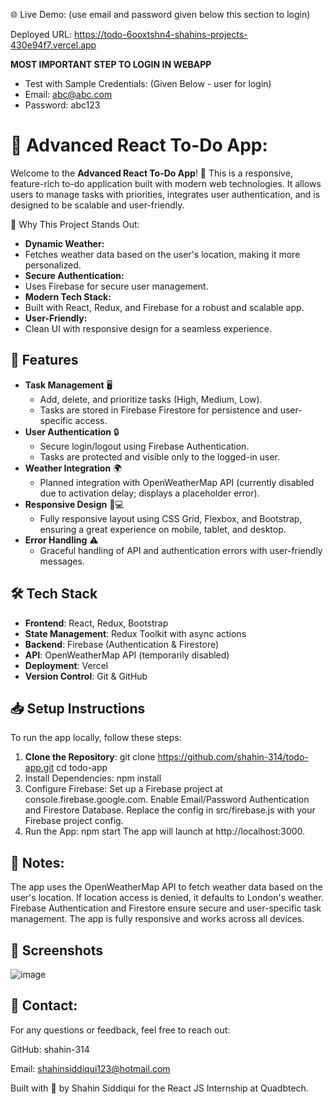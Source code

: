 🌐 Live Demo: (use email and password given below this section to login)

Deployed URL: https://todo-6ooxtshn4-shahins-projects-430e94f7.vercel.app

**MOST IMPORTANT STEP TO LOGIN IN WEBAPP**
  - Test with Sample Credentials: (Given Below - user for login)
  - Email: abc@abc.com
  - Password: abc123

# 🌟 Advanced React To-Do App:

Welcome to the **Advanced React To-Do App**! 🎉 This is a responsive, feature-rich to-do application built with modern web technologies. It allows users to manage tasks with priorities, integrates user authentication, and is designed to be scalable and user-friendly.

🌟 Why This Project Stands Out:

- **Dynamic Weather:** 
- Fetches weather data based on the user's location, making it more personalized.
- **Secure Authentication:** 
- Uses Firebase for secure user management.
- **Modern Tech Stack:**
- Built with React, Redux, and Firebase for a robust and scalable app.
- **User-Friendly:** 
- Clean UI with responsive design for a seamless experience.

## 🚀 Features

- **Task Management** 🖥️
  - Add, delete, and prioritize tasks (High, Medium, Low).
  - Tasks are stored in Firebase Firestore for persistence and user-specific access.
- **User Authentication** 🔒
  - Secure login/logout using Firebase Authentication.
  - Tasks are protected and visible only to the logged-in user.
- **Weather Integration** 🌍
  - Planned integration with OpenWeatherMap API (currently disabled due to activation delay; displays a placeholder error).
- **Responsive Design** 📱💻
  - Fully responsive layout using CSS Grid, Flexbox, and Bootstrap, ensuring a great experience on mobile, tablet, and desktop.
- **Error Handling** ⚠️
  - Graceful handling of API and authentication errors with user-friendly messages.

## 🛠️ Tech Stack

- **Frontend**: React, Redux, Bootstrap
- **State Management**: Redux Toolkit with async actions
- **Backend**: Firebase (Authentication & Firestore)
- **API**: OpenWeatherMap API (temporarily disabled)
- **Deployment**: Vercel
- **Version Control**: Git & GitHub

## 📥 Setup Instructions

To run the app locally, follow these steps:

1. **Clone the Repository**:
   git clone https://github.com/shahin-314/todo-app.git
   cd todo-app
2. Install Dependencies:
   npm install
3. Configure Firebase:
   Set up a Firebase project at console.firebase.google.com.
   Enable Email/Password Authentication and Firestore Database.
   Replace the config in src/firebase.js with your Firebase project config.
4. Run the App:
   npm start
The app will launch at http://localhost:3000.

## 📝 Notes:

  The app uses the OpenWeatherMap API to fetch weather data based on the user's location. If        location access is denied, it defaults to London's weather.
  Firebase Authentication and Firestore ensure secure and user-specific task management.
  The app is fully responsive and works across all devices.

## 📸 Screenshots

![image](https://github.com/user-attachments/assets/641db3e8-3687-48ea-b450-5f76c3ed285a)



## 📧 Contact:
For any questions or feedback, feel free to reach out:

GitHub: shahin-314

Email: shahinsiddiqui123@hotmail.com

Built with 💖 by Shahin Siddiqui for the React JS Internship at Quadbtech.
